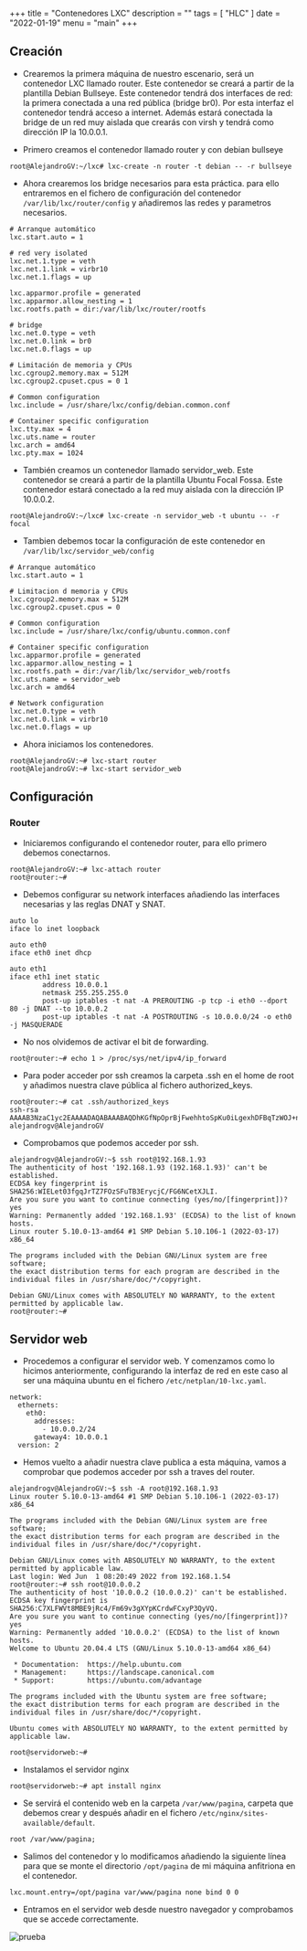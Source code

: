 +++
title = "Contenedores LXC"
description = ""
tags = [
    "HLC"
]
date = "2022-01-19"
menu = "main"
+++

## Creación

* Crearemos la primera máquina de nuestro escenario, será un contenedor LXC llamado router. Este contenedor se creará a partir de la plantilla Debian Bullseye. Este contenedor tendrá dos interfaces de red: la primera conectada a una red pública (bridge br0). Por esta interfaz el contenedor tendrá acceso a internet. Además estará conectada la bridge de un red muy aislada que crearás con virsh y tendrá como dirección IP la 10.0.0.1.

* Primero creamos el contenedor llamado router y con debian bullseye

~~~
root@AlejandroGV:~/lxc# lxc-create -n router -t debian -- -r bullseye
~~~

* Ahora crearemos los bridge necesarios para esta práctica. para ello entraremos en el fichero de configuración del contenedor `/var/lib/lxc/router/config` y añadiremos las redes y parametros necesarios.

~~~
# Arranque automático
lxc.start.auto = 1

# red very isolated
lxc.net.1.type = veth
lxc.net.1.link = virbr10
lxc.net.1.flags = up

lxc.apparmor.profile = generated
lxc.apparmor.allow_nesting = 1
lxc.rootfs.path = dir:/var/lib/lxc/router/rootfs

# bridge
lxc.net.0.type = veth
lxc.net.0.link = br0
lxc.net.0.flags = up

# Limitación de memoria y CPUs
lxc.cgroup2.memory.max = 512M
lxc.cgroup2.cpuset.cpus = 0 1

# Common configuration
lxc.include = /usr/share/lxc/config/debian.common.conf

# Container specific configuration
lxc.tty.max = 4
lxc.uts.name = router
lxc.arch = amd64
lxc.pty.max = 1024
~~~

* También creamos un contenedor llamado servidor_web. Este contenedor se creará a partir de la plantilla Ubuntu Focal Fossa. Este contenedor estará conectado a la red muy aislada con la dirección IP 10.0.0.2.

~~~
root@AlejandroGV:~/lxc# lxc-create -n servidor_web -t ubuntu -- -r focal
~~~

* Tambien debemos tocar la configuración de este contenedor en `/var/lib/lxc/servidor_web/config`

~~~
# Arranque automático
lxc.start.auto = 1

# Limitacion d memoria y CPUs
lxc.cgroup2.memory.max = 512M
lxc.cgroup2.cpuset.cpus = 0

# Common configuration
lxc.include = /usr/share/lxc/config/ubuntu.common.conf

# Container specific configuration
lxc.apparmor.profile = generated
lxc.apparmor.allow_nesting = 1
lxc.rootfs.path = dir:/var/lib/lxc/servidor_web/rootfs
lxc.uts.name = servidor_web
lxc.arch = amd64

# Network configuration
lxc.net.0.type = veth
lxc.net.0.link = virbr10
lxc.net.0.flags = up
~~~

* Ahora iniciamos los contenedores.

~~~
root@AlejandroGV:~# lxc-start router
root@AlejandroGV:~# lxc-start servidor_web
~~~

## Configuración

### Router

* Iniciaremos configurando el contenedor router, para ello primero debemos conectarnos.

~~~
root@AlejandroGV:~# lxc-attach router
root@router:~#
~~~

* Debemos configurar su network interfaces añadiendo las interfaces necesarias y las reglas DNAT y SNAT.

~~~
auto lo
iface lo inet loopback

auto eth0
iface eth0 inet dhcp

auto eth1
iface eth1 inet static
        address 10.0.0.1
        netmask 255.255.255.0
        post-up iptables -t nat -A PREROUTING -p tcp -i eth0 --dport 80 -j DNAT --to 10.0.0.2
        post-up iptables -t nat -A POSTROUTING -s 10.0.0.0/24 -o eth0 -j MASQUERADE
~~~

* No nos olvidemos de activar el bit de forwarding.

~~~
root@router:~# echo 1 > /proc/sys/net/ipv4/ip_forward
~~~

* Para poder acceder por ssh creamos la carpeta .ssh en el home de root y añadimos nuestra clave pública al fichero authorized_keys.

~~~
root@router:~# cat .ssh/authorized_keys
ssh-rsa AAAAB3NzaC1yc2EAAAADAQABAAABAQDhKGfNpOprBjFwehhtoSpKu0iLgexhDFBqTzWOJ+nbDX8EUEswmokoc7Mn7j3GEgegeJQP+LzJujWgT7CG193eZn8c3/mMJkJr+aJHVvq9gbTP+qeNTh2esezK+tw+m6z41CvaFoyY/TeQTzcd6Q48TPh39wt1xUmcI9LHR/yV9LGY6ZK/vFwj5OLfQbN/kSz/coEPrxLqeejvU75fQ6Gh14mVe8wdK6ro3mifexzmjjPNLmzMlGxqDAswZ3+R1yk1mXLJSAp05Drnw1VLADMlYbCNh2+oodpmqiWL5HhjsOwrv/x/5PnQ/ZzG7/xPeea9mwmmXfP/lltyOgADd7gp alejandrogv@AlejandroGV
~~~

* Comprobamos que podemos acceder por ssh.

~~~
alejandrogv@AlejandroGV:~$ ssh root@192.168.1.93
The authenticity of host '192.168.1.93 (192.168.1.93)' can't be established.
ECDSA key fingerprint is SHA256:WIELet03fgqJrTZ7FOzSFuTB3ErycjC/FG6NCetXJLI.
Are you sure you want to continue connecting (yes/no/[fingerprint])? yes
Warning: Permanently added '192.168.1.93' (ECDSA) to the list of known hosts.
Linux router 5.10.0-13-amd64 #1 SMP Debian 5.10.106-1 (2022-03-17) x86_64

The programs included with the Debian GNU/Linux system are free software;
the exact distribution terms for each program are described in the
individual files in /usr/share/doc/*/copyright.

Debian GNU/Linux comes with ABSOLUTELY NO WARRANTY, to the extent
permitted by applicable law.
root@router:~#
~~~

## Servidor web

* Procedemos a configurar el servidor web. Y comenzamos como lo hicimos anteriormente, configurando la interfaz de red en este caso al ser una máquina ubuntu en el fichero `/etc/netplan/10-lxc.yaml`.

~~~
network:
  ethernets:
    eth0:  
      addresses:
        - 10.0.0.2/24
      gateway4: 10.0.0.1
  version: 2
~~~

* Hemos vuelto a añadir nuestra clave publica a esta máquina, vamos a comprobar que podemos acceder por ssh a traves del router.

~~~
alejandrogv@AlejandroGV:~$ ssh -A root@192.168.1.93
Linux router 5.10.0-13-amd64 #1 SMP Debian 5.10.106-1 (2022-03-17) x86_64

The programs included with the Debian GNU/Linux system are free software;
the exact distribution terms for each program are described in the
individual files in /usr/share/doc/*/copyright.

Debian GNU/Linux comes with ABSOLUTELY NO WARRANTY, to the extent
permitted by applicable law.
Last login: Wed Jun  1 08:20:49 2022 from 192.168.1.54
root@router:~# ssh root@10.0.0.2
The authenticity of host '10.0.0.2 (10.0.0.2)' can't be established.
ECDSA key fingerprint is SHA256:C7XLFWVt8MBE9jRc4/Fm69v3gXYpKCrdwFCxyP3QyVQ.
Are you sure you want to continue connecting (yes/no/[fingerprint])? yes
Warning: Permanently added '10.0.0.2' (ECDSA) to the list of known hosts.
Welcome to Ubuntu 20.04.4 LTS (GNU/Linux 5.10.0-13-amd64 x86_64)

 * Documentation:  https://help.ubuntu.com
 * Management:     https://landscape.canonical.com
 * Support:        https://ubuntu.com/advantage

The programs included with the Ubuntu system are free software;
the exact distribution terms for each program are described in the
individual files in /usr/share/doc/*/copyright.

Ubuntu comes with ABSOLUTELY NO WARRANTY, to the extent permitted by
applicable law.

root@servidorweb:~#
~~~

* Instalamos el servidor nginx

~~~
root@servidorweb:~# apt install nginx
~~~

* Se servirá el contenido web en la carpeta `/var/www/pagina`, carpeta que debemos crear y después añadir en el fichero `/etc/nginx/sites-available/default`.

~~~
root /var/www/pagina;
~~~

* Salimos del contenedor y lo modificamos añadiendo la siguiente línea para que se monte el directorio `/opt/pagina` de mi máquina anfitriona en el contenedor.

~~~
lxc.mount.entry=/opt/pagina var/www/pagina none bind 0 0
~~~

* Entramos en el servidor web desde nuestro navegador y comprobamos que se accede correctamente.

![prueba](/lxc/1.png)